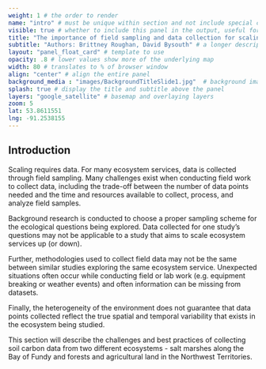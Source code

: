 ```yaml
---
weight: 1 # the order to render
name: "intro" # must be unique within section and not include special characters
visible: true # whether to include this panel in the output, useful for testing
title: "The importance of field sampling and data collection for scaling of ecosystem services" # human friendly title. KEEP IT SHORT
subtitle: "Authors: Brittney Roughan, David Bysouth" # a longer description to be displayed under the title, in some places
layout: "panel_float_card" # template to use
opacity: .8 # lower values show more of the underlying map
width: 80 # translates to % of browser window
align: "center" # align the entire panel
background_media : "images/BackgroundTitleSlide1.jpg"  # background image rendered behind the panel, covering map
splash: true # display the title and subtitle above the panel
layers: "google_satellite" # basemap and overlaying layers
zoom: 5
lat: 53.8611551
lng: -91.2538155
---
```

## Introduction

Scaling requires data. For many ecosystem services, data is collected through field sampling. Many challenges exist when conducting field work to collect data, including the trade-off between the number of data points needed and the time and resources available to collect, process, and analyze field samples. 

Background research is conducted to choose a proper sampling scheme for the ecological questions being explored. Data collected for one study’s questions may not be applicable to a study that aims to scale ecosystem services up (or down). 

Further, methodologies used to collect field data may not be the same between similar studies exploring the same ecosystem service. Unexpected situations often occur while conducting field or lab work (e.g. equipment breaking or weather events) and often information can be missing from datasets. 

Finally, the heterogeneity of the environment does not guarantee that data points collected reflect the true spatial and temporal variability that exists in the ecosystem being studied. 

This section will describe the challenges and best practices of collecting soil carbon data from two different ecosystems - salt marshes along the Bay of Fundy and forests and agricultural land in the Northwest Territories. 
